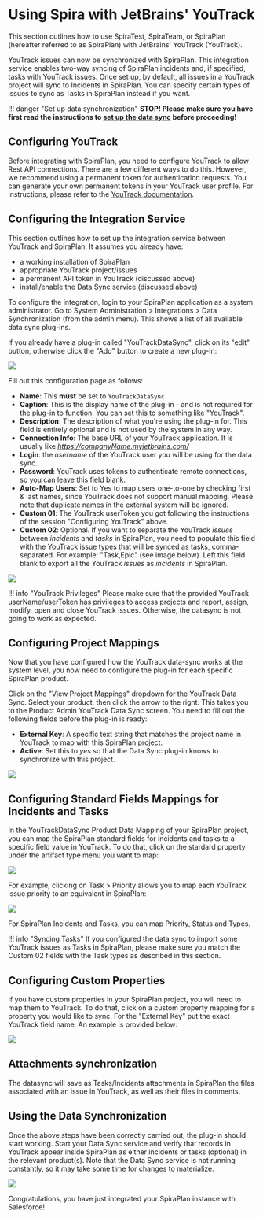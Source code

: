 # Using Spira with JetBrains' YouTrack
This section outlines how to use SpiraTest, SpiraTeam, or SpiraPlan (hereafter referred to as SpiraPlan) with JetBrains' YouTrack (YouTrack).

YouTrack issues can now be synchronized with SpiraPlan. This integration service enables two-way syncing of SpiraPlan incidents and, if specified, tasks with YouTrack issues. Once set up, by default, all issues in a YouTrack project will sync to Incidents in SpiraPlan. You can specify certain types of issues to sync as Tasks in SpiraPlan instead if you want.

!!! danger "Set up data synchronization"
    **STOP! Please make sure you have first read the instructions to [set up  the data sync](https://spiradoc.inflectra.com/External-Bug-Tracking-Integration/Setting-up-Data-Synchronization/) before proceeding!**


## Configuring YouTrack
Before integrating with SpiraPlan, you need to configure YouTrack to allow Rest API connections. There are a few different ways to do this. However, we recommend using a permanent token for authentication requests. You can generate your own permanent tokens in your YouTrack user profile. For instructions, please refer to the [YouTrack documentation](https://www.jetbrains.com/help/youtrack/standalone/Manage-Permanent-Token.html#obtain-permanent-token).


## Configuring the Integration Service
This section outlines how to set up the integration service between YouTrack and SpiraPlan. It assumes you already have:

- a working installation of SpiraPlan
- appropriate YouTrack project/issues
- a permanent API token in YouTrack (discussed above)
- install/enable the Data Sync service (discussed above)

To configure the integration, login to your SpiraPlan application as a system administrator. Go to System Administration > Integrations > Data Synchronization (from the admin menu). This shows a list of all available data sync plug-ins.

If you already have a plug-in called "YouTrackDataSync", click on its "edit" button, otherwise click the "Add" button to create a new plug-in:

![](img/YouTrack_01.png)

Fill out this configuration page as follows:

- **Name**: This **must** be set to `YouTrackDataSync`
- **Caption**: This is the display name of the plug-in - and is not required for the plug-in to function. You can set this to something like "YouTrack".
- **Description**: The description of what you're using the plug-in for. This field is entirely optional and is not used by the system in any way.
- **Connection Info**: The base URL of your YouTrack application. It is usually like *https://companyName.myjetbrains.com/*
- **Login**: the *username* of the YouTrack user you will be using for the data sync.
- **Password**: YouTrack uses tokens to authenticate remote connections, so you can leave this field blank.
- **Auto-Map Users**: Set to Yes to map users one-to-one by checking first & last names, since YouTrack does not support manual mapping. Please note that duplicate names in the external system will be ignored.
- **Custom 01**: The YouTrack userToken you got following the instructions of the session "Configuring YouTrack" above.
- **Custom 02**: Optional. If you want to separate the YouTrack *issues* between *incidents* and *tasks* in SpiraPlan, you need to populate this field with the YouTrack issue types that will be synced as tasks, comma-separated. For example:
"Task,Epic" (see image below). Left this field blank to export all the YouTrack *issues* as *incidents* in SpiraPlan.

![](img/YouTrack_02.png)


!!! info "YouTrack Privileges"
    Please make sure that the provided YouTrack userName/userToken has privileges to access projects and report, assign, modify, open and close YouTrack issues. Otherwise, the datasync is not going to work as expected.


## Configuring Project Mappings
Now that you have configured how the YouTrack data-sync works at the system level, you now need to configure the plug-in for each specific SpiraPlan product.

Click on the "View Project Mappings" dropdown for the YouTrack Data Sync. Select your product, then click the arrow to the right. This takes you to the Product Admin YouTrack Data Sync screen. You need to fill out the following fields before the plug-in is ready:

- **External Key**: A specific text string that matches the project name in YouTrack to map with this SpiraPlan project.
- **Active**: Set this to *yes* so that the Data Sync plug-in knows to synchronize with this project.

![](img/YouTrack_03.png)


## Configuring  Standard Fields Mappings for Incidents and Tasks
In the YouTrackDataSync Product Data Mapping of your SpiraPlan project, you can map the SpiraPlan standard fields for incidents and tasks to a specific field value in YouTrack. To do that, click on the stardard property under the artifact type menu you want to map:

![](img/YouTrack_04.png)

For example, clicking on Task > Priority allows you to map each YouTrack issue priority to an equivalent in SpiraPlan:

![](img/YouTrack_05.png)


For SpiraPlan Incidents and Tasks, you can map Priority, Status and Types.

!!! info "Syncing Tasks"
    If you configured the data sync to import some YouTrack issues as Tasks in SpiraPlan, please make sure you match the Custom 02 fields with the Task types as described in this section. 

## Configuring Custom Properties
If you have custom properties in your SpiraPlan project, you will need to map them to YouTrack. To do that, click on a custom property mapping for a property you would like to sync. For the "External Key" put the exact YouTrack field name. An example is provided below:

![](img/YouTrack_06.png)

## Attachments synchronization
The datasync will save as Tasks/Incidents attachments in SpiraPlan the files associated with an issue in YouTrack, as well as their files in comments.

## Using the Data Synchronization
Once the above steps have been correctly carried out, the plug-in should start working. Start your Data Sync service and verify that records in YouTrack appear inside SpiraPlan as either incidents or tasks (optional) in the relevant product(s). Note that the Data Sync service is not running constantly, so it may take some time for changes to materialize.

![](img/YouTrack_07.png)

Congratulations, you have just integrated your SpiraPlan instance with Salesforce!